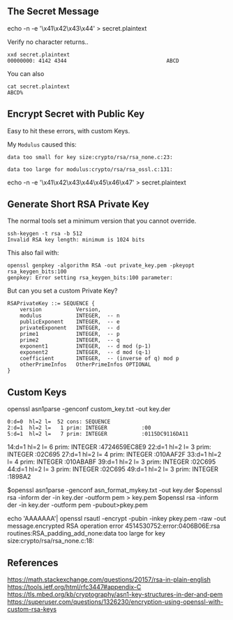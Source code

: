 

## The Secret Message
echo -n -e '\x41\x42\x43\x44' > secret.plaintext

Verify no character returns..
```
xxd secret.plaintext
00000000: 4142 4344                                ABCD
```
You can also
```
cat secret.plaintext 
ABCD%
```

## Encrypt Secret with Public Key
Easy to hit these errors, with custom Keys.

My `Modulus` caused this:
```
data too small for key size:crypto/rsa/rsa_none.c:23:

data too large for modulus:crypto/rsa/rsa_ossl.c:131:
```

echo -n -e '\x41\x42\x43\x44\x45\x46\x47' > secret.plaintext





## Generate Short RSA Private Key
The normal tools set a minimum version that you cannot override.
```
ssh-keygen -t rsa -b 512 
Invalid RSA key length: minimum is 1024 bits
```
This also fail with:
```
openssl genpkey -algorithm RSA -out private_key.pem -pkeyopt rsa_keygen_bits:100
genpkey: Error setting rsa_keygen_bits:100 parameter:
```
But can you set a custom Private Key?

```
RSAPrivateKey ::= SEQUENCE {
    version           Version,
    modulus           INTEGER,  -- n
    publicExponent    INTEGER,  -- e
    privateExponent   INTEGER,  -- d
    prime1            INTEGER,  -- p
    prime2            INTEGER,  -- q
    exponent1         INTEGER,  -- d mod (p-1)
    exponent2         INTEGER,  -- d mod (q-1)
    coefficient       INTEGER,  -- (inverse of q) mod p
    otherPrimeInfos   OtherPrimeInfos OPTIONAL
}
```


## Custom Keys
openssl asn1parse -genconf custom_key.txt -out key.der 


    0:d=0  hl=2 l=  52 cons: SEQUENCE          
    2:d=1  hl=2 l=   1 prim: INTEGER           :00
    5:d=1  hl=2 l=   7 prim: INTEGER           :0115DC9116DA11
   14:d=1  hl=2 l=   6 prim: INTEGER           :4724659EC8E9
   22:d=1  hl=2 l=   3 prim: INTEGER           :02C695
   27:d=1  hl=2 l=   4 prim: INTEGER           :010AAF2F
   33:d=1  hl=2 l=   4 prim: INTEGER           :010ABABF
   39:d=1  hl=2 l=   3 prim: INTEGER           :02C695
   44:d=1  hl=2 l=   3 prim: INTEGER           :02C695
   49:d=1  hl=2 l=   3 prim: INTEGER           :1898A2


$openssl asn1parse -genconf asn_format_mykey.txt -out key.der
$openssl rsa -inform der -in key.der -outform pem > key.pem
$openssl rsa -inform der -in key.der -outform pem -pubout>pkey.pem


echo 'AAAAAAA'| openssl rsautl -encrypt -pubin -inkey pkey.pem -raw -out message.encrypted
RSA operation error
4514530752:error:0406B06E:rsa routines:RSA_padding_add_none:data too large for key size:crypto/rsa/rsa_none.c:18:


## References
https://math.stackexchange.com/questions/20157/rsa-in-plain-english
https://tools.ietf.org/html/rfc3447#appendix-C                   
https://tls.mbed.org/kb/cryptography/asn1-key-structures-in-der-and-pem
https://superuser.com/questions/1326230/encryption-using-openssl-with-custom-rsa-keys

